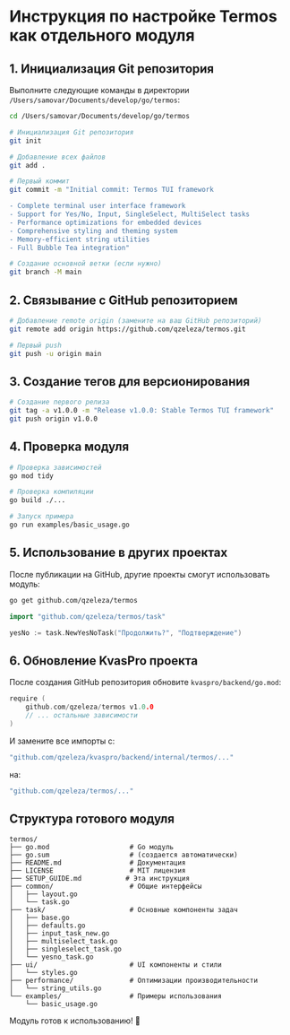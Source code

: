 # Инструкция по настройке Termos как отдельного модуля

## 1. Инициализация Git репозитория

Выполните следующие команды в директории `/Users/samovar/Documents/develop/go/termos`:

```bash
cd /Users/samovar/Documents/develop/go/termos

# Инициализация Git репозитория
git init

# Добавление всех файлов
git add .

# Первый коммит
git commit -m "Initial commit: Termos TUI framework

- Complete terminal user interface framework
- Support for Yes/No, Input, SingleSelect, MultiSelect tasks
- Performance optimizations for embedded devices
- Comprehensive styling and theming system
- Memory-efficient string utilities
- Full Bubble Tea integration"

# Создание основной ветки (если нужно)
git branch -M main
```

## 2. Связывание с GitHub репозиторием

```bash
# Добавление remote origin (замените на ваш GitHub репозиторий)
git remote add origin https://github.com/qzeleza/termos.git

# Первый push
git push -u origin main
```

## 3. Создание тегов для версионирования

```bash
# Создание первого релиза
git tag -a v1.0.0 -m "Release v1.0.0: Stable Termos TUI framework"
git push origin v1.0.0
```

## 4. Проверка модуля

```bash
# Проверка зависимостей
go mod tidy

# Проверка компиляции
go build ./...

# Запуск примера
go run examples/basic_usage.go
```

## 5. Использование в других проектах

После публикации на GitHub, другие проекты смогут использовать модуль:

```bash
go get github.com/qzeleza/termos
```

```go
import "github.com/qzeleza/termos/task"

yesNo := task.NewYesNoTask("Продолжить?", "Подтверждение")
```

## 6. Обновление KvasPro проекта

После создания GitHub репозитория обновите `kvaspro/backend/go.mod`:

```go
require (
    github.com/qzeleza/termos v1.0.0
    // ... остальные зависимости
)
```

И замените все импорты с:
```go
"github.com/qzeleza/kvaspro/backend/internal/termos/..."
```

на:
```go
"github.com/qzeleza/termos/..."
```

## Структура готового модуля

```
termos/
├── go.mod                    # Go модуль
├── go.sum                    # (создается автоматически)
├── README.md                 # Документация
├── LICENSE                   # MIT лицензия
├── SETUP_GUIDE.md           # Эта инструкция
├── common/                   # Общие интерфейсы
│   ├── layout.go
│   └── task.go
├── task/                     # Основные компоненты задач
│   ├── base.go
│   ├── defaults.go
│   ├── input_task_new.go
│   ├── multiselect_task.go
│   ├── singleselect_task.go
│   └── yesno_task.go
├── ui/                       # UI компоненты и стили
│   └── styles.go
├── performance/              # Оптимизации производительности
│   └── string_utils.go
└── examples/                 # Примеры использования
    └── basic_usage.go
```

Модуль готов к использованию! 🎉